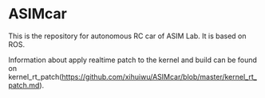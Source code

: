 # ASIMcar
This is the repository for autonomous RC car of ASIM Lab. It is based on ROS.

Information about apply realtime patch to the kernel and build can be found on kernel_rt_patch(https://github.com/xihuiwu/ASIMcar/blob/master/kernel_rt_patch.md).
